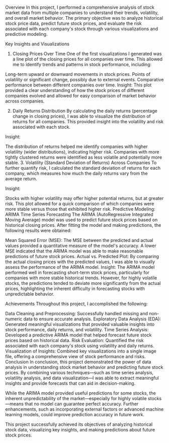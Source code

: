 Overview
In this project, I performed a comprehensive analysis of stock market data from multiple companies to understand their trends, volatility, and overall market behavior. The primary objective was to analyze historical stock price data, predict future stock prices, and evaluate the risk associated with each company's stock through various visualizations and predictive modeling.

Key Insights and Visualizations
1. Closing Prices Over Time
One of the first visualizations I generated was a line plot of the closing prices for all companies over time. This allowed me to identify trends and patterns in stock performance, including:

Long-term upward or downward movements in stock prices.
Points of volatility or significant change, possibly due to external events.
Comparative performance between different companies over time.
Insight: This plot provided a clear understanding of how the stock prices of different companies evolved and allowed for easy comparison of market behavior across companies.

2. Daily Returns Distribution
By calculating the daily returns (percentage change in closing prices), I was able to visualize the distribution of returns for all companies. This provided insight into the volatility and risk associated with each stock.

Insight:

The distribution of returns helped me identify companies with higher volatility (wider distributions), indicating higher risk.
Companies with more tightly clustered returns were identified as less volatile and potentially more stable.
3. Volatility (Standard Deviation of Returns) Across Companies
To further quantify risk, I calculated the standard deviation of returns for each company, which measures how much the daily returns vary from the average return.

Insight:

Stocks with higher volatility may offer higher potential returns, but at greater risk.
This plot allowed for a quick comparison of which companies were more stable versus those that exhibited higher risk.
Predictive Modeling: ARIMA Time Series Forecasting
The ARIMA (AutoRegressive Integrated Moving Average) model was used to predict future stock prices based on historical closing prices. After fitting the model and making predictions, the following results were obtained:

Mean Squared Error (MSE): The MSE between the predicted and actual values provided a quantitative measure of the model's accuracy. A lower MSE indicated that the ARIMA model was able to make reasonable predictions of future stock prices.
Actual vs. Predicted Plot: By comparing the actual closing prices with the predicted values, I was able to visually assess the performance of the ARIMA model.
Insight: The ARIMA model performed well in forecasting short-term stock prices, particularly for companies with more stable historical trends. However, for highly volatile stocks, the predictions tended to deviate more significantly from the actual prices, highlighting the inherent difficulty in forecasting stocks with unpredictable behavior.

Achievements
Throughout this project, I accomplished the following:

Data Cleaning and Preprocessing: Successfully handled missing and non-numeric data to ensure accurate analysis.
Exploratory Data Analysis (EDA): Generated meaningful visualizations that provided valuable insights into stock performance, daily returns, and volatility.
Time Series Analysis: Developed a predictive ARIMA model that helped forecast future stock prices based on historical data.
Risk Evaluation: Quantified the risk associated with each company's stock using volatility and daily returns.
Visualization of Insights: Combined key visualizations into a single image file, offering a comprehensive view of stock performance and risks.
Conclusion
In conclusion, this project demonstrated the power of data analysis in understanding stock market behavior and predicting future stock prices. By combining various techniques—such as time series analysis, volatility analysis, and data visualization—I was able to extract meaningful insights and provide forecasts that can aid in decision-making.

While the ARIMA model provided useful predictions for some stocks, the inherent unpredictability of the market—especially for highly volatile stocks—means that no model can guarantee perfect accuracy. Further enhancements, such as incorporating external factors or advanced machine learning models, could improve prediction accuracy in future work.

This project successfully achieved its objectives of analyzing historical stock data, visualizing key insights, and making predictions about future stock prices.


